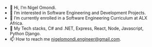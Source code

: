 - 👋 Hi, I’m Nigel Omondi.
- 👀 I’m interested in Software Engineering and Development Projects.
- 🌱 I’m currently enrolled in a Software Engineering Curriculum at ALX Africa.
- 💞️ My Tech stacks, C# and .NET, Express, React, Node, Javascript, Python Django.
- 📫 How to reach me nigelomondi.engineer@gmail.com.

<!---
NigelOmondi/NigelOmondi is a ✨ special ✨ repository because its `README.md` (this file) appears on your GitHub profile.
You can click the Preview link to take a look at your changes.
--->
